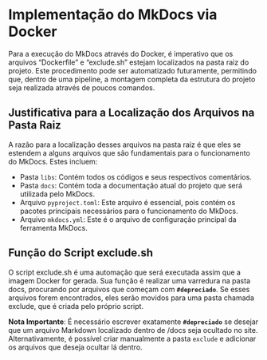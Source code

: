 # Implementação do MkDocs via Docker

Para a execução do MkDocs através do Docker, é imperativo que os arquivos “Dockerfile” e “exclude.sh” estejam localizados na pasta raiz do projeto. Este procedimento pode ser automatizado futuramente, permitindo que, dentro de uma pipeline, a montagem completa da estrutura do projeto seja realizada através de poucos comandos.

## Justificativa para a Localização dos Arquivos na Pasta Raiz
A razão para a localização desses arquivos na pasta raiz é que eles se estendem a alguns arquivos que são fundamentais para o funcionamento do MkDocs. Estes incluem:

- Pasta `libs`: Contém todos os códigos e seus respectivos comentários.
- Pasta `docs`: Contém toda a documentação atual do projeto que será utilizada pelo MkDocs.
- Arquivo `pyproject.toml`: Este arquivo é essencial, pois contém os pacotes principais necessários para o funcionamento do MkDocs.
- Arquivo `mkdocs.yml`: Este é o arquivo de configuração principal da ferramenta MkDocs.


## Função do Script exclude.sh
O script exclude.sh é uma automação que será executada assim que a imagem Docker for gerada. Sua função é realizar uma varredura na pasta docs, procurando por arquivos que começam com **`#depreciado`**. Se esses arquivos forem encontrados, eles serão movidos para uma pasta chamada exclude, que é criada pelo próprio script.

**Nota Importante**: É necessário escrever exatamente **`#depreciado`** se desejar que um arquivo Markdown localizado dentro de /docs seja ocultado no site. Alternativamente, é possível criar manualmente a pasta `exclude` e adicionar os arquivos que deseja ocultar lá dentro.